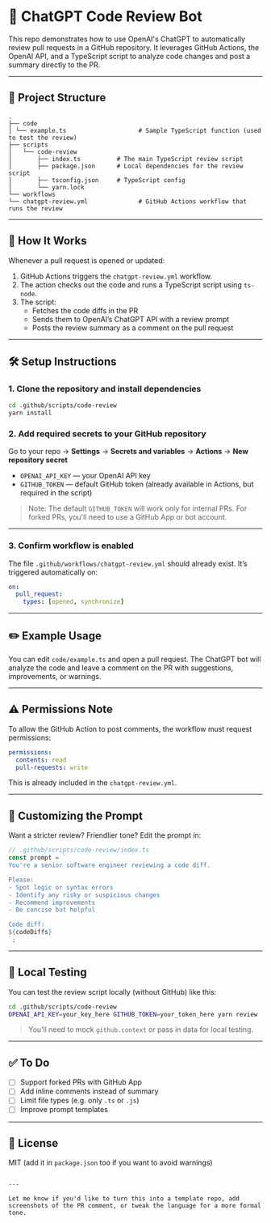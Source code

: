 
# 🤖 ChatGPT Code Review Bot

This repo demonstrates how to use OpenAI's ChatGPT to automatically review pull requests in a GitHub repository. It leverages GitHub Actions, the OpenAI API, and a TypeScript script to analyze code changes and post a summary directly to the PR.

---

## 📁 Project Structure

```
.
├── code
│ └── example.ts                    # Sample TypeScript function (used to test the review)
├── scripts
│   └── code-review
│       ├── index.ts          # The main TypeScript review script
│       ├── package.json      # Local dependencies for the review script
│       ├── tsconfig.json     # TypeScript config
│       └── yarn.lock
└── workflows
└── chatgpt-review.yml              # GitHub Actions workflow that runs the review
```

---

## 🚀 How It Works

Whenever a pull request is opened or updated:

1. GitHub Actions triggers the `chatgpt-review.yml` workflow.
2. The action checks out the code and runs a TypeScript script using `ts-node`.
3. The script:
   - Fetches the code diffs in the PR
   - Sends them to OpenAI’s ChatGPT API with a review prompt
   - Posts the review summary as a comment on the pull request

---

## 🛠 Setup Instructions

### 1. Clone the repository and install dependencies

```bash
cd .github/scripts/code-review
yarn install
```

### 2. Add required secrets to your GitHub repository

Go to your repo → **Settings** → **Secrets and variables** → **Actions** → **New repository secret**

- `OPENAI_API_KEY` — your OpenAI API key
- `GITHUB_TOKEN` — default GitHub token (already available in Actions, but required in the script)

> Note: The default `GITHUB_TOKEN` will work only for internal PRs. For forked PRs, you'll need to use a GitHub App or bot account.

---

### 3. Confirm workflow is enabled

The file `.github/workflows/chatgpt-review.yml` should already exist. It’s triggered automatically on:

```yaml
on:
  pull_request:
    types: [opened, synchronize]
```

---

## ✏️ Example Usage

You can edit `code/example.ts` and open a pull request. The ChatGPT bot will analyze the code and leave a comment on the PR with suggestions, improvements, or warnings.

---

## ⚠️ Permissions Note

To allow the GitHub Action to post comments, the workflow must request permissions:

```yaml
permissions:
  contents: read
  pull-requests: write
```

This is already included in the `chatgpt-review.yml`.

---

## 🧠 Customizing the Prompt

Want a stricter review? Friendlier tone? Edit the prompt in:

```ts
// .github/scripts/code-review/index.ts
const prompt = `
You're a senior software engineer reviewing a code diff.

Please:
- Spot logic or syntax errors
- Identify any risky or suspicious changes
- Recommend improvements
- Be concise but helpful

Code diff:
${codeDiffs}
`;
```

---

## 🧪 Local Testing

You can test the review script locally (without GitHub) like this:

```bash
cd .github/scripts/code-review
OPENAI_API_KEY=your_key_here GITHUB_TOKEN=your_token_here yarn review
```

> You’ll need to mock `github.context` or pass in data for local testing.

---

## ✅ To Do
- [ ] Support forked PRs with GitHub App
- [ ] Add inline comments instead of summary
- [ ] Limit file types (e.g. only `.ts` or `.js`)
- [ ] Improve prompt templates

---

## 📄 License

MIT (add it in `package.json` too if you want to avoid warnings)
```

---

Let me know if you'd like to turn this into a template repo, add screenshots of the PR comment, or tweak the language for a more formal tone.